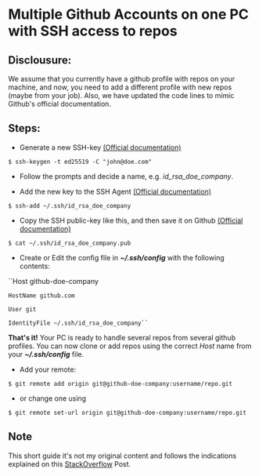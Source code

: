 # Multiple Github Accounts on one PC with SSH access to repos

## Disclousure:

We assume that you currently have a github profile with repos on your machine, and now, you need to add a different profile with new repos (maybe from your job). Also, we have updated the code lines to mimic Github's official documentation.

## Steps:

- Generate a new SSH-key [(Official documentation)](https://docs.github.com/en/authentication/connecting-to-github-with-ssh/generating-a-new-ssh-key-and-adding-it-to-the-ssh-agent#generating-a-new-ssh-key)

``
$ ssh-keygen -t ed25519 -C "john@doe.com"
``

- Follow the prompts and decide a name, e.g. *id_rsa_doe_company*.

- Add the new key to the SSH Agent [(Official documentation)](https://docs.github.com/en/authentication/connecting-to-github-with-ssh/generating-a-new-ssh-key-and-adding-it-to-the-ssh-agent#adding-your-ssh-key-to-the-ssh-agent)

``
$ ssh-add ~/.ssh/id_rsa_doe_company
``

- Copy the SSH public-key like this, and then save it on Github [(Official documentation)](https://docs.github.com/en/authentication/connecting-to-github-with-ssh/adding-a-new-ssh-key-to-your-github-account)

``
$ cat ~/.ssh/id_rsa_doe_company.pub
``

- Create or Edit the config file in ***~/.ssh/config*** with the following contents:

``Host github-doe-company
    
    HostName github.com
    
    User git
    
    IdentityFile ~/.ssh/id_rsa_doe_company``

**That's it!** Your PC is ready to handle several repos from several github profiles. You can now clone or add repos using the correct *Host* name from your ***~/.ssh/config*** file.

- Add your remote: 

``$ git remote add origin git@github-doe-company:username/repo.git``

- or change one using 

``$ git remote set-url origin git@github-doe-company:username/repo.git``

## Note

This short guide it's not my original content and follows the indications explained on this [StackOverflow](https://stackoverflow.com/questions/3860112/multiple-github-accounts-on-the-same-computer/3860139#3860139) Post.
